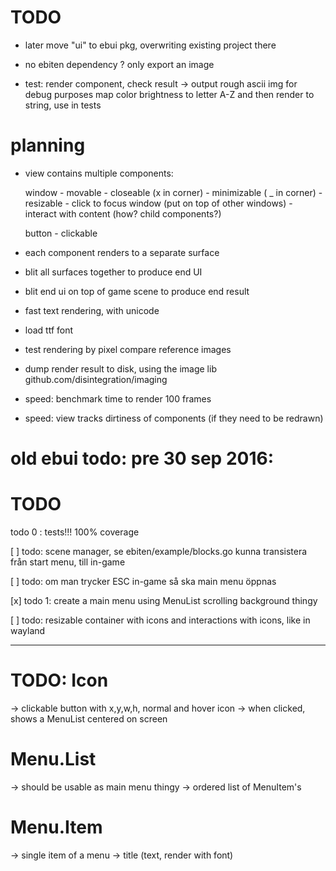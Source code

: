 # TODO

* later move "ui" to ebui pkg, overwriting existing project there

* no ebiten dependency ? only export an image


* test: render component, check result -> output rough ascii img for debug purposes
    map color brightness to letter A-Z and then render to string, use in tests


# planning

* view contains multiple components:

    window
        - movable
        - closeable (x in corner)
        - minimizable ( _ in corner)
        - resizable
        - click to focus window (put on top of other windows)
        - interact with content (how? child components?)

    button
        - clickable

* each component renders to a separate surface

* blit all surfaces together to produce end UI
* blit end ui on top of game scene to produce end result
* fast text rendering, with unicode
* load ttf font

* test rendering by pixel compare reference images
* dump render result to disk, using the image lib github.com/disintegration/imaging

* speed: benchmark time to render 100 frames
* speed: view tracks dirtiness of components (if they need to be redrawn)





# old ebui todo: pre 30 sep 2016:
# TODO

todo 0 :
  tests!!!
  100% coverage


[ ] todo: scene manager, se ebiten/example/blocks.go
    kunna transistera från start menu, till in-game
    
[ ] todo: om man trycker ESC in-game så ska main menu öppnas

[x] todo 1: create a main menu using MenuList
    scrolling background thingy
    
[ ] todo: resizable container with icons and interactions with icons,
    like in wayland

---


# TODO: Icon
  -> clickable button with x,y,w,h, normal and hover icon
  -> when clicked, shows a MenuList centered on screen


# Menu.List
  -> should be usable as main menu thingy
  -> ordered list of MenuItem's

# Menu.Item
  -> single item of a menu
  -> title (text, render with font)
